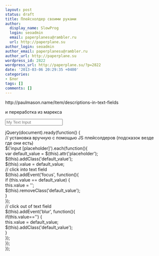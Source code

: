 ```yaml
---
layout: post
status: draft
title: Плейсхолдер своими руками
author:
  display_name: SlowProg
  login: seoadmin
  email: paperplanesu@rambler.ru
  url: http://paperplane.su
author_login: seoadmin
author_email: paperplanesu@rambler.ru
author_url: http://paperplane.su
wordpress_id: 2822
wordpress_url: http://paperplane.su/?p=2822
date: '2013-03-06 20:29:35 +0400'
categories:
- Блог
tags: []
comments: []
---
```

<p>http:&#47;&#47;paulmason.name&#47;item&#47;descriptions-in-text-fields</p>
<p>и переработка из марекса</p>
<p><input id="my_text_input" placeholder="My Text Input" &#47;></p>
<p>jQuery(document).ready(function() {<br />
	&#47;&#47; установка вручную с помощью JS плейсолдеров (подсказок везде где они есть)<br />
	$('input [placeholder]').each(function(){<br />
		var default_value = $(this).attr('placeholder');<br />
		$(this).addClass('default_value');<br />
		$(this).value = default_value;<br />
		&#47;&#47; click into text field<br />
		$(this).addEvent('focus', function(){<br />
			if (this.value == default_value) {<br />
				this.value = '';<br />
				$(this).removeClass('default_value');<br />
			}<br />
		});<br />
		&#47;&#47; click out of text field<br />
		$(this).addEvent('blur', function(){<br />
			if(this.value=='') {<br />
				this.value = default_value;<br />
				$(this).addClass('default_value');<br />
			}<br />
		});<br />
	});<br />
});</p>
